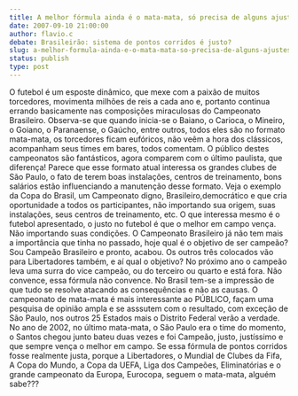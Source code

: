 ```yaml
---
title: A melhor fórmula ainda é o mata-mata, só precisa de alguns ajustes.
date: 2007-09-10 21:00:00
author: flavio.c
debate: Brasileirão: sistema de pontos corridos é justo?
slug: a-melhor-formula-ainda-e-o-mata-mata-so-precisa-de-alguns-ajustes
status: publish 
type: post
---
```


O futebol é um esposte dinâmico, que mexe com a paixão de muitos torcedores, movimenta milhões de reis a cada ano e, portanto continua errando basicamente nas composições miraculosas do Campeonato Brasileiro. Observa-se que quando inicia-se o Baiano, o Carioca, o Mineiro, o Goiano, o Paranaense, o Gaúcho, entre outros, todos eles são no formato mata-mata, os torcedores ficam eufóricos, não veêm a hora dos clássicos, acompanham seus times em bares, todos comentam. O público destes campeonatos são fantásticos, agora comparem com o último paulista, que diferença! Parece que esse formato atual interessa os grandes clubes de São Paulo, o fato de terem boas instalações, centros de treinamento, bons salários estão influenciando a manutenção desse formato. Veja o exemplo da Copa do Brasil, um Campeonato digno, Brasileiro,democrático e que cria oportunidade a todos os participantes, não importando sua origem, suas instalações, seus centros de treinamento, etc. O que interessa mesmo é o futebol apresentado, o justo no futebol é que o melhor em campo vença. Não importando suas condições. O Campeonato Brasileiro já não tem mais a importância que tinha no passado, hoje qual é o objetivo de ser campeão? Sou Campeão Brasileiro e pronto, acabou. Os outros três colocados vão para Libertadores também, e aí qual o objetivo? No próximo ano o campeão leva uma surra do vice campeão, ou do terceiro ou quarto e está fora. Não convence, essa fórmula não convence. No Brasil tem-se a impressão de que tudo se resolve atacando as consequências e não as causas. O campeonato de mata-mata é mais interessante ao PÚBLICO, façam uma pesquisa de opinião ampla e se asssutem com o resultado, com exceção de São Paulo, nos outros 25 Estados mais o Distrito Federal verão a verdade. No ano de 2002, no último mata-mata, o São Paulo era o time do momento, o Santos chegou junto bateu duas vezes e foi Campeão, justo, justíssimo e que sempre vença o melhor em campo. Se essa fórmula de pontos corridos fosse realmente justa, porque a Libertadores, o Mundial de Clubes da Fifa, A Copa do Mundo, a Copa da UEFA, Liga dos Campeões, Eliminatórias e o grande campeonato da Europa, Eurocopa, seguem o mata-mata, alguém sabe???
